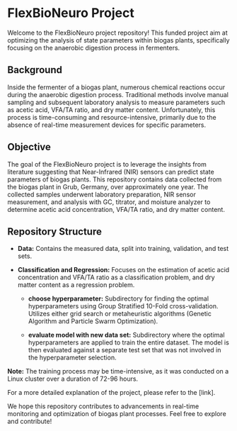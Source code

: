 # **FlexBioNeuro Project**

Welcome to the FlexBioNeuro project repository! This funded project aim at optimizing the analysis of state parameters within biogas plants, specifically focusing on the anaerobic digestion process in fermenters.

## Background

Inside the fermenter of a biogas plant, numerous chemical reactions occur during the anaerobic digestion process. Traditional methods involve manual sampling and subsequent laboratory analysis to measure parameters such as acetic acid, VFA/TA ratio, and dry matter content. Unfortunately, this process is time-consuming and resource-intensive, primarily due to the absence of real-time measurement devices for specific parameters.

## Objective

The goal of the FlexBioNeuro project is to leverage the insights from literature suggesting that Near-Infrared (NIR) sensors can predict state parameters of biogas plants. This repository contains data collected from the biogas plant in Grub, Germany, over approximately one year. The collected samples underwent laboratory preparation, NIR sensor measurement, and analysis with GC, titrator, and moisture analyzer to determine acetic acid concentration, VFA/TA ratio, and dry matter content.

## Repository Structure

- **Data:** Contains the measured data, split into training, validation, and test sets.
  
- **Classification and Regression:** Focuses on the estimation of acetic acid concentration and VFA/TA ratio as a classification problem, and dry matter content as a regression problem.

  - **choose hyperparameter:** Subdirectory for finding the optimal hyperparameters using Group Stratified 10-Fold cross-validation. Utilizes either grid search or metaheuristic algorithms (Genetic Algorithm and Particle Swarm Optimization).

  - **evaluate model with new data set:** Subdirectory where the optimal hyperparameters are applied to train the entire dataset. The model is then evaluated against a separate test set that was not involved in the hyperparameter selection.

**Note:** The training process may be time-intensive, as it was conducted on a Linux cluster over a duration of 72-96 hours.

For a more detailed explanation of the project, please refer to the [link].

We hope this repository contributes to advancements in real-time monitoring and optimization of biogas plant processes. Feel free to explore and contribute!
